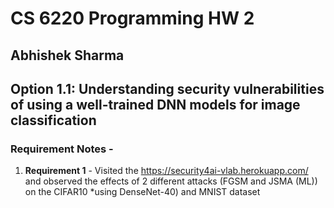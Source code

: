 # CS 6220 Programming HW 2
## Abhishek Sharma

## Option 1.1: Understanding security vulnerabilities of using a well-trained DNN models for image classification

### Requirement Notes -
1. **Requirement 1** - Visited the https://security4ai-vlab.herokuapp.com/ and observed the effects of 2 different attacks (FGSM and JSMA (ML)) on the CIFAR10 *using DenseNet-40) and MNIST dataset